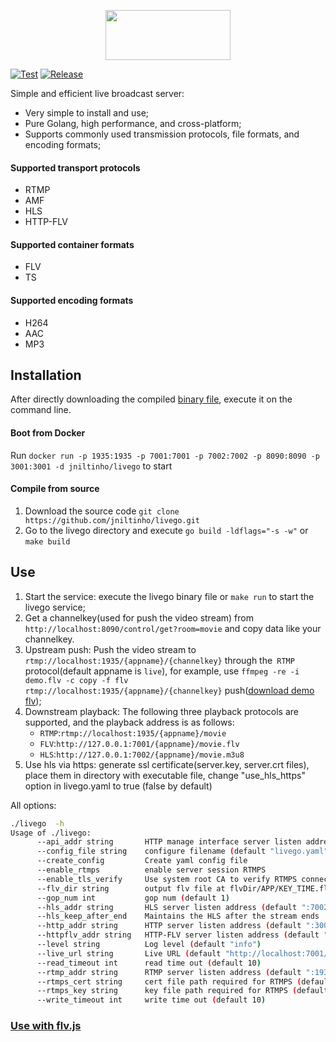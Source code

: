 <p align='center'>
    <img src='./logo.png' width='200px' height='80px'/>
</p>


[![Test](https://github.com/jniltinho/livego/workflows/Test/badge.svg)](https://github.com/jniltinho/livego/actions?query=workflow%3ATest)
[![Release](https://github.com/jniltinho/livego/workflows/Release/badge.svg)](https://github.com/jniltinho/livego/actions?query=workflow%3ARelease)

Simple and efficient live broadcast server:
- Very simple to install and use;
- Pure Golang, high performance, and cross-platform;
- Supports commonly used transmission protocols, file formats, and encoding formats;

#### Supported transport protocols
- RTMP
- AMF
- HLS
- HTTP-FLV

#### Supported container formats
- FLV
- TS

#### Supported encoding formats
- H264
- AAC
- MP3

## Installation
After directly downloading the compiled [binary file](https://github.com/jniltinho/livego/releases), execute it on the command line.

#### Boot from Docker
Run `docker run -p 1935:1935 -p 7001:7001 -p 7002:7002 -p 8090:8090 -p 3001:3001 -d jniltinho/livego` to start

#### Compile from source
1. Download the source code `git clone https://github.com/jniltinho/livego.git`
2. Go to the livego directory and execute `go build -ldflags="-s -w"` or `make build`

## Use
1. Start the service: execute the livego binary file or `make run` to start the livego service;
2. Get a channelkey(used for push the video stream) from `http://localhost:8090/control/get?room=movie` and copy data like your channelkey.
3. Upstream push: Push the video stream to `rtmp://localhost:1935/{appname}/{channelkey}` through the` RTMP` protocol(default appname is `live`), for example, use `ffmpeg -re -i demo.flv -c copy -f flv rtmp://localhost:1935/{appname}/{channelkey}` push([download demo flv](https://s3plus.meituan.net/v1/mss_7e425c4d9dcb4bb4918bbfa2779e6de1/mpack/default/demo.flv));
4. Downstream playback: The following three playback protocols are supported, and the playback address is as follows:
    - `RTMP`:`rtmp://localhost:1935/{appname}/movie`
    - `FLV`:`http://127.0.0.1:7001/{appname}/movie.flv`
    - `HLS`:`http://127.0.0.1:7002/{appname}/movie.m3u8`
5. Use hls via https: generate ssl certificate(server.key, server.crt files), place them in directory with executable file, change "use_hls_https" option in livego.yaml to true (false by default)

All options: 
```bash
./livego  -h
Usage of ./livego:
      --api_addr string       HTTP manage interface server listen address (default ":8090")
      --config_file string    configure filename (default "livego.yaml")
      --create_config         Create yaml config file
      --enable_rtmps          enable server session RTMPS
      --enable_tls_verify     Use system root CA to verify RTMPS connection, set this flag to false on Windows (default true)
      --flv_dir string        output flv file at flvDir/APP/KEY_TIME.flv (default "tmp")
      --gop_num int           gop num (default 1)
      --hls_addr string       HLS server listen address (default ":7002")
      --hls_keep_after_end    Maintains the HLS after the stream ends
      --http_addr string      HTTP server listen address (default ":3001")
      --httpflv_addr string   HTTP-FLV server listen address (default ":7001")
      --level string          Log level (default "info")
      --live_url string       Live URL (default "http://localhost:7001/live/movie.flv")
      --read_timeout int      read time out (default 10)
      --rtmp_addr string      RTMP server listen address (default ":1935")
      --rtmps_cert string     cert file path required for RTMPS (default "server.crt")
      --rtmps_key string      key file path required for RTMPS (default "server.key")
      --write_timeout int     write time out (default 10)

```

### [Use with flv.js](https://github.com/xqq/mpegts.js/tree/master/demo)
